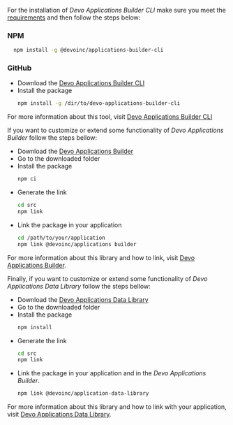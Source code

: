 For the installation of _Devo Applications Builder CLI_ make sure you meet the [requirements](./tutorial-basic-requirements.html) and then follow the steps below:

### NPM

```bash
  npm install -g @devoinc/applications-builder-cli
```

### GitHub

- Download the [Devo Applications Builder CLI](https://github.com/DevoInc/dab-cli)
- Install the package
  ```bash
  npm install -g /dir/to/devo-applications-builder-cli
  ```

For more information about this tool, visit [Devo Applications Builder CLI](https://github.com/DevoInc/dab-cli)

If you want to customize or extend some functionality of _Devo Applications Builder_ follow the steps bellow:

- Download the [Devo Applications Builder](https://github.com/DevoInc/applications-builder)
- Go to the downloaded folder
- Install the package
  ```bash
  npm ci
  ```
- Generate the link
  ```bash
  cd src
  npm link
  ```
- Link the package in your application
  ```bash
  cd /path/to/your/application
  npm link @devoinc/applications builder
  ```

For more information about this library and how to link, visit [Devo Applications Builder](https://github.com/DevoInc/applications-builder).

Finally, if you want to customize or extend some functionality of _Devo Applications Data Library_ follow the steps bellow:

- Download the [Devo Applications Data Library](https://github.com/DevoInc/applications-data-library)
- Go to the downloaded folder
- Install the package
  ```bash
  npm install
  ```
- Generate the link
  ```bash
  cd src
  npm link
  ```
- Link the package in your application and in the _Devo Applications Builder_.
  ```bash
  npm link @devoinc/application-data-library
  ```

For more information about this library and how to link with your application, visit [Devo Applications Data Library](https://github.com/DevoInc/applications-data-library).
